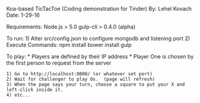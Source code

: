 Koa-based TicTacToe (Coding demonstration for Tinder)
By: Lehel Kovach
Date: 1-29-16

Requirements:
Node.js > 5.0
gulp-cli > 0.4.0 (alpha)


To run:
    1) Alter src/config.json to configure mongodb and listening port
    2) Execute Commands:
        npm install
        bower install
        gulp

To play:
    * Players are defined by their IP address
    * Player One is chosen by the first person to request from the server

    1) Go to http://localhost:8000/ (or whatever set port)
    2) Wait for challenger to play Os.  (page will refresh)
    3) When the page says your turn, choose a square to put your X and left-click inside it.
    4) etc...
